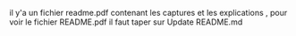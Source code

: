 il y'a un fichier readme.pdf contenant les captures et les explications , pour voir le fichier README.pdf il faut taper sur Update README.md
